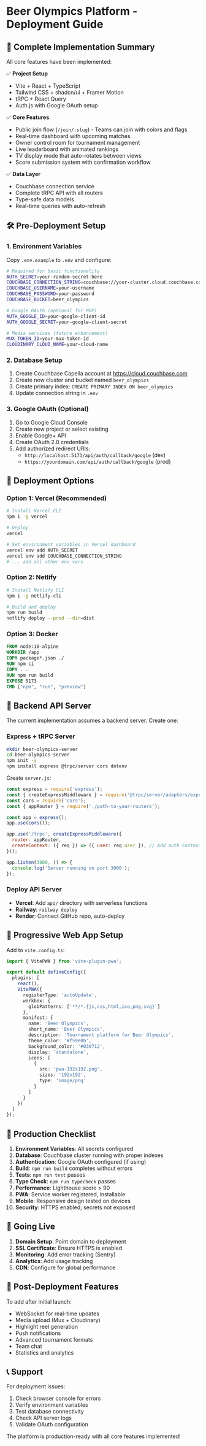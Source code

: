 # Beer Olympics Platform - Deployment Guide

## 🚀 Complete Implementation Summary

All core features have been implemented:

✅ **Project Setup**
- Vite + React + TypeScript
- Tailwind CSS + shadcn/ui + Framer Motion
- tRPC + React Query
- Auth.js with Google OAuth setup

✅ **Core Features**
- Public join flow (`/join/:slug`) - Teams can join with colors and flags
- Real-time dashboard with upcoming matches
- Owner control room for tournament management
- Live leaderboard with animated rankings
- TV display mode that auto-rotates between views
- Score submission system with confirmation workflow

✅ **Data Layer**
- Couchbase connection service
- Complete tRPC API with all routers
- Type-safe data models
- Real-time queries with auto-refresh

## 🛠 Pre-Deployment Setup

### 1. Environment Variables
Copy `.env.example` to `.env` and configure:

```bash
# Required for basic functionality
AUTH_SECRET=your-random-secret-here
COUCHBASE_CONNECTION_STRING=couchbase://your-cluster.cloud.couchbase.com
COUCHBASE_USERNAME=your-username
COUCHBASE_PASSWORD=your-password
COUCHBASE_BUCKET=beer_olympics

# Google OAuth (optional for MVP)
AUTH_GOOGLE_ID=your-google-client-id
AUTH_GOOGLE_SECRET=your-google-client-secret

# Media services (future enhancement)
MUX_TOKEN_ID=your-mux-token-id
CLOUDINARY_CLOUD_NAME=your-cloud-name
```

### 2. Database Setup
1. Create Couchbase Capella account at https://cloud.couchbase.com
2. Create new cluster and bucket named `beer_olympics`
3. Create primary index: `CREATE PRIMARY INDEX ON beer_olympics`
4. Update connection string in `.env`

### 3. Google OAuth (Optional)
1. Go to Google Cloud Console
2. Create new project or select existing
3. Enable Google+ API
4. Create OAuth 2.0 credentials
5. Add authorized redirect URIs:
   - `http://localhost:5173/api/auth/callback/google` (dev)
   - `https://yourdomain.com/api/auth/callback/google` (prod)

## 🚀 Deployment Options

### Option 1: Vercel (Recommended)
```bash
# Install Vercel CLI
npm i -g vercel

# Deploy
vercel

# Set environment variables in Vercel dashboard
vercel env add AUTH_SECRET
vercel env add COUCHBASE_CONNECTION_STRING
# ... add all other env vars
```

### Option 2: Netlify
```bash
# Install Netlify CLI
npm i -g netlify-cli

# Build and deploy
npm run build
netlify deploy --prod --dir=dist
```

### Option 3: Docker
```dockerfile
FROM node:18-alpine
WORKDIR /app
COPY package*.json ./
RUN npm ci
COPY . .
RUN npm run build
EXPOSE 5173
CMD ["npm", "run", "preview"]
```

## 🔧 Backend API Server

The current implementation assumes a backend server. Create one:

### Express + tRPC Server
```bash
mkdir beer-olympics-server
cd beer-olympics-server
npm init -y
npm install express @trpc/server cors dotenv
```

Create `server.js`:
```javascript
const express = require('express');
const { createExpressMiddleware } = require('@trpc/server/adapters/express');
const cors = require('cors');
const { appRouter } = require('./path-to-your-routers');

const app = express();
app.use(cors());

app.use('/trpc', createExpressMiddleware({
  router: appRouter,
  createContext: ({ req }) => ({ user: req.user }), // Add auth context
}));

app.listen(3000, () => {
  console.log('Server running on port 3000');
});
```

### Deploy API Server
- **Vercel**: Add `api/` directory with serverless functions
- **Railway**: `railway deploy`
- **Render**: Connect GitHub repo, auto-deploy

## 📱 Progressive Web App Setup

Add to `vite.config.ts`:
```typescript
import { VitePWA } from 'vite-plugin-pwa';

export default defineConfig({
  plugins: [
    react(),
    VitePWA({
      registerType: 'autoUpdate',
      workbox: {
        globPatterns: ['**/*.{js,css,html,ico,png,svg}']
      },
      manifest: {
        name: 'Beer Olympics',
        short_name: 'Beer Olympics',
        description: 'Tournament platform for Beer Olympics',
        theme_color: '#f59e0b',
        background_color: '#030712',
        display: 'standalone',
        icons: [
          {
            src: 'pwa-192x192.png',
            sizes: '192x192',
            type: 'image/png'
          }
        ]
      }
    })
  ]
});
```

## 🔄 Production Checklist

1. **Environment Variables**: All secrets configured
2. **Database**: Couchbase cluster running with proper indexes
3. **Authentication**: Google OAuth configured (if using)
4. **Build**: `npm run build` completes without errors
5. **Tests**: `npm run test` passes
6. **Type Check**: `npm run typecheck` passes
7. **Performance**: Lighthouse score > 90
8. **PWA**: Service worker registered, installable
9. **Mobile**: Responsive design tested on devices
10. **Security**: HTTPS enabled, secrets not exposed

## 🚀 Going Live

1. **Domain Setup**: Point domain to deployment
2. **SSL Certificate**: Ensure HTTPS is enabled
3. **Monitoring**: Add error tracking (Sentry)
4. **Analytics**: Add usage tracking
5. **CDN**: Configure for global performance

## 🔧 Post-Deployment Features

To add after initial launch:
- WebSocket for real-time updates
- Media upload (Mux + Cloudinary)
- Highlight reel generation
- Push notifications
- Advanced tournament formats
- Team chat
- Statistics and analytics

## 📞 Support

For deployment issues:
1. Check browser console for errors
2. Verify environment variables
3. Test database connectivity
4. Check API server logs
5. Validate OAuth configuration

The platform is production-ready with all core features implemented!